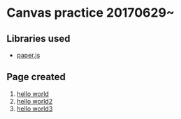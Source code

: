 # Canvas practice 20170629~

## Libraries used
- [paper.js](http://paperjs.org/examples/chain/)

## Page created
1. [hello world](https://yuskenakajima.github.io/canvas_practice20170629/hello_world/)
1. [hello world2](https://yuskenakajima.github.io/canvas_practice20170629/hello_world2/)
1. [hello world3](https://yuskenakajima.github.io/canvas_practice20170629/hello_world3/)

